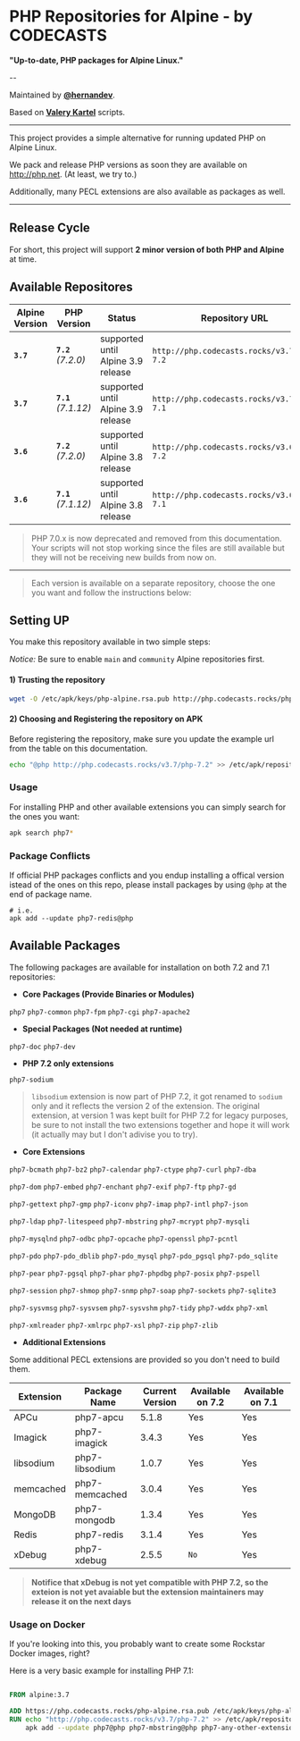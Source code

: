 # PHP Repositories for Alpine - by CODECASTS

**"Up-to-date, PHP packages for Alpine Linux."**

-- 

Maintained by **[@hernandev](https://github.com/hernandev)**.

Based on **[Valery Kartel](https://github.com/vakartel)** scripts.

---

This project provides a simple alternative for running updated PHP on Alpine Linux.

We pack and release PHP versions as soon they are available on http://php.net. (At least, we try to.)

Additionally, many PECL extensions are also available as packages as well.

---

## Release Cycle

For short, this project will support **2 minor version of both PHP and Alpine**  at time.

## Available Repositores

| Alpine Version  | PHP Version           | Status                              | Repository URL 
| -               | -                     | -                                   | -
| **`3.7`**       | **`7.2`** _(7.2.0)_   | supported until Alpine 3.9 release  | `http://php.codecasts.rocks/v3.7/php-7.2`
| **`3.7`**       | **`7.1`** _(7.1.12)_  | supported until Alpine 3.9 release  | `http://php.codecasts.rocks/v3.7/php-7.1` 
| **`3.6`**       | **`7.2`** _(7.2.0)_   | supported until Alpine 3.8 release  | `http://php.codecasts.rocks/v3.6/php-7.2`
| **`3.6`**       | **`7.1`** _(7.1.12)_  | supported until Alpine 3.8 release  | `http://php.codecasts.rocks/v3.6/php-7.1`

> PHP 7.0.x is now deprecated and removed from this documentation. Your scripts will not stop working since the files are still available but they will not be receiving new builds from now on.

---

> Each version is available on a separate repository, choose the one you want and follow the instructions below:

## Setting UP

You make this repository available in two simple steps:

*Notice:* Be sure to enable `main` and `community` Alpine repositories first.

#### 1) Trusting the repository
```bash
wget -O /etc/apk/keys/php-alpine.rsa.pub http://php.codecasts.rocks/php-alpine.rsa.pub
```

#### 2) Choosing and Registering the repository on APK

Before registering the repository, make sure you update the example url from the table on this documentation.


```bash
echo "@php http://php.codecasts.rocks/v3.7/php-7.2" >> /etc/apk/repositories
```

### Usage

For installing PHP and other available extensions you can simply search for the ones you want:

```bash
apk search php7*
```

### Package Conflicts

If official PHP packages conflicts and you endup installing a offical version istead of the ones on this repo, please install packages
by using `@php` at the end of package name.

```
# i.e.
apk add --update php7-redis@php
```


## Available Packages

The following packages are available for installation on both 7.2 and 7.1 repositories:

- **Core Packages (Provide Binaries or Modules)**

`php7` `php7-common` `php7-fpm` `php7-cgi` `php7-apache2`

- **Special Packages (Not needed at runtime)**

`php7-doc` `php7-dev`

- **PHP 7.2 only extensions**

`php7-sodium`

> `libsodium` extension is now part of PHP 7.2, it got renamed to `sodium` only and it reflects the version 2 of the extension.
> The original extension, at version 1 was kept built for PHP 7.2 for legacy purposes, be sure to not install the two extensions together and hope it will work (it actually may but I don't adivise you to try). 

- **Core Extensions**

`php7-bcmath` `php7-bz2` `php7-calendar` `php7-ctype` `php7-curl` `php7-dba` 

`php7-dom` `php7-embed` `php7-enchant` `php7-exif` `php7-ftp` `php7-gd` 

`php7-gettext` `php7-gmp` `php7-iconv` `php7-imap` `php7-intl` `php7-json`

`php7-ldap` `php7-litespeed` `php7-mbstring` `php7-mcrypt` `php7-mysqli`

`php7-mysqlnd` `php7-odbc` `php7-opcache` `php7-openssl` `php7-pcntl`

`php7-pdo` `php7-pdo_dblib` `php7-pdo_mysql` `php7-pdo_pgsql` `php7-pdo_sqlite`

`php7-pear` `php7-pgsql` `php7-phar` `php7-phpdbg` `php7-posix` `php7-pspell`

`php7-session` `php7-shmop` `php7-snmp` `php7-soap` `php7-sockets` `php7-sqlite3`

`php7-sysvmsg` `php7-sysvsem` `php7-sysvshm` `php7-tidy` `php7-wddx` `php7-xml` 

`php7-xmlreader` `php7-xmlrpc` `php7-xsl` `php7-zip` `php7-zlib`
  
- **Additional Extensions**

Some additional PECL extensions are provided so you don't need to build them.

| Extension | Package Name   | Current Version | Available on 7.2 | Available on 7.1 |
|-----------|----------------|-----------------|------------------|------------------|
| APCu      | php7-apcu      | 5.1.8           | Yes              | Yes              |
| Imagick   | php7-imagick   | 3.4.3           | Yes              | Yes              |
| libsodium | php7-libsodium | 1.0.7           | Yes              | Yes              |
| memcached | php7-memcached | 3.0.4           | Yes              | Yes              |
| MongoDB   | php7-mongodb   | 1.3.4           | Yes              | Yes              |
| Redis     | php7-redis     | 3.1.4           | Yes              | Yes              |
| xDebug    | php7-xdebug    | 2.5.5           | `No`             | Yes              |

> **Notifice that xDebug is not yet compatible with PHP 7.2, so the exteion is not yet avaiable but the extension maintainers may release it on the next days**

### Usage on Docker

If you're looking into this, you probably want to create some Rockstar Docker images, right?

Here is a very basic example for installing PHP 7.1:

```dockerfile

FROM alpine:3.7

ADD https://php.codecasts.rocks/php-alpine.rsa.pub /etc/apk/keys/php-alpine.rsa.pub
RUN echo "http://php.codecasts.rocks/v3.7/php-7.2" >> /etc/apk/repositories && \
    apk add --update php7@php php7-mbstring@php php7-any-other-extensions-you-may-want@php

```

